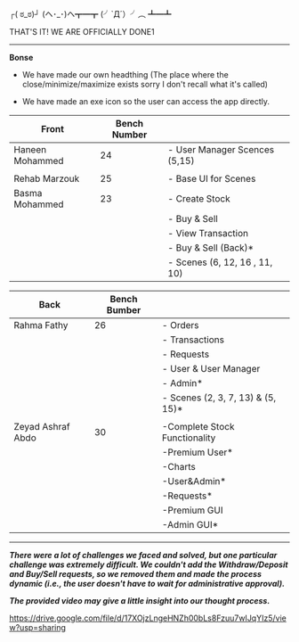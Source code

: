 ┌( ಠ_ಠ)┘     (ヘ･_･)ヘ┳━┳     (╯`Д´）╯︵ ┻━┻

THAT'S IT! WE ARE OFFICIALLY DONE1

**********************************************************************************************************
**Bonse**

  * We have made our own headthing (The place where the close/minimize/maximize exists sorry I don't recall what it's called)
  
  * We have made an exe icon so the user can access the app directly.



|Front                   |Bench Number |                                              |            
|------------------------|-------------|----------------------------------------------|
| Haneen Mohammed        | 24          |  - User Manager Scences (5,15)               |
|                        |             |                                              |
| Rehab Marzouk          | 25          |  - Base UI for Scenes                        |
| Basma Mohammed         | 23          |  - Create Stock                              |
|                        |             |  - Buy & Sell                                |
|                        |             |  - View Transaction                          |
|                        |             |  - Buy & Sell (Back)*                        |
|                        |             |  - Scenes (6, 12, 16 , 11, 10)               |



|Back                    |Bench Bumber      |                                              |
|------------------------|------------------|----------------------------------------------|
| Rahma Fathy            | 26               | - Orders                                     |
|                        |                  | - Transactions                               |
|                        |                  | - Requests                                   |
|                        |                  | - User & User Manager                        |
|                        |                  | - Admin*                                     |
|                        |                  | - Scenes (2, 3, 7, 13) & (5, 15)*            |
|                        |                  |                                              |
| Zeyad Ashraf Abdo      | 30               | -Complete Stock Functionality                |
|                        |                  | -Premium User*                               |
|                        |                  | -Charts                                      |
|                        |                  | -User&Admin*                                 |
|                        |                  | -Requests*                                   |
|                        |                  | -Premium GUI                                 |
|                        |                  | -Admin GUI*                                  |


*********************************************************************************************************************

***There were a lot of challenges we faced and solved, but one particular challenge was extremely difficult. We couldn't add the Withdraw/Deposit and Buy/Sell requests, so we removed them and made the process dynamic (i.e., the user doesn't have to wait for administrative approval).***

***The provided video may give a little insight into our thought process.***

https://drive.google.com/file/d/17XOjzLngeHNZh00bLs8Fzuu7wIJqYIz5/view?usp=sharing
